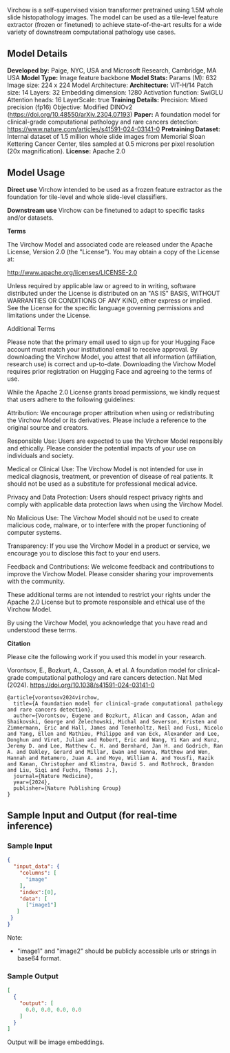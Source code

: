 Virchow is a self-supervised vision transformer pretrained using 1.5M whole slide histopathology images. The model can be used as a tile-level feature extractor (frozen or finetuned) to achieve state-of-the-art results for a wide variety of downstream computational pathology use cases.

## Model Details

**Developed by:** Paige, NYC, USA and Microsoft Research, Cambridge, MA USA
**Model Type:** Image feature backbone
**Model Stats:**
    Params (M): 632
    Image size: 224 x 224
    Model Architecture:
**Architecture:** ViT-H/14
    Patch size: 14
    Layers: 32
    Embedding dimension: 1280
    Activation function: SwiGLU
    Attention heads: 16
    LayerScale: true
**Training Details:**
    Precision: Mixed precision (fp16)
    Objective: Modified DINOv2 (https://doi.org/10.48550/arXiv.2304.07193)
**Paper:**
    A foundation model for clinical-grade computational pathology and rare cancers detection: https://www.nature.com/articles/s41591-024-03141-0
**Pretraining Dataset:**  Internal dataset of 1.5 million whole slide images from Memorial Sloan Kettering Cancer Center, tiles sampled at 0.5 microns per pixel resolution (20x magnification).
**License:** Apache 2.0

## Model Usage

**Direct use**
Virchow intended to be used as a frozen feature extractor as the foundation for tile-level and whole slide-level classifiers.

**Downstream use**
Virchow can be finetuned to adapt to specific tasks and/or datasets.

**Terms**

The Virchow Model and associated code are released under the Apache License, Version 2.0 (the "License"). You may obtain a copy of the License at:

http://www.apache.org/licenses/LICENSE-2.0

Unless required by applicable law or agreed to in writing, software distributed under the License is distributed on an "AS IS" BASIS, WITHOUT WARRANTIES OR CONDITIONS OF ANY KIND, either express or implied. See the License for the specific language governing permissions and limitations under the License.

Additional Terms

Please note that the primary email used to sign up for your Hugging Face account must match your institutional email to receive approval. By downloading the Virchow Model, you attest that all information (affiliation, research use) is correct and up-to-date. Downloading the Virchow Model requires prior registration on Hugging Face and agreeing to the terms of use.

While the Apache 2.0 License grants broad permissions, we kindly request that users adhere to the following guidelines:

Attribution: We encourage proper attribution when using or redistributing the Virchow Model or its derivatives. Please include a reference to the original source and creators.

Responsible Use: Users are expected to use the Virchow Model responsibly and ethically. Please consider the potential impacts of your use on individuals and society.

Medical or Clinical Use: The Virchow Model is not intended for use in medical diagnosis, treatment, or prevention of disease of real patients. It should not be used as a substitute for professional medical advice.

Privacy and Data Protection: Users should respect privacy rights and comply with applicable data protection laws when using the Virchow Model.

No Malicious Use: The Virchow Model should not be used to create malicious code, malware, or to interfere with the proper functioning of computer systems.

Transparency: If you use the Virchow Model in a product or service, we encourage you to disclose this fact to your end users.

Feedback and Contributions: We welcome feedback and contributions to improve the Virchow Model. Please consider sharing your improvements with the community.

These additional terms are not intended to restrict your rights under the Apache 2.0 License but to promote responsible and ethical use of the Virchow Model.

By using the Virchow Model, you acknowledge that you have read and understood these terms.

**Citation**

Please cite the following work if you used this model in your research.

Vorontsov, E., Bozkurt, A., Casson, A. et al. A foundation model for clinical-grade computational pathology and rare cancers detection. Nat Med (2024). https://doi.org/10.1038/s41591-024-03141-0

```
@article{vorontsov2024virchow,
  title={A foundation model for clinical-grade computational pathology and rare cancers detection},
  author={Vorontsov, Eugene and Bozkurt, Alican and Casson, Adam and Shaikovski, George and Zelechowski, Michal and Severson, Kristen and Zimmermann, Eric and Hall, James and Tenenholtz, Neil and Fusi, Nicolo and Yang, Ellen and Mathieu, Philippe and van Eck, Alexander and Lee, Donghun and Viret, Julian and Robert, Eric and Wang, Yi Kan and Kunz, Jeremy D. and Lee, Matthew C. H. and Bernhard, Jan H. and Godrich, Ran A. and Oakley, Gerard and Millar, Ewan and Hanna, Matthew and Wen, Hannah and Retamero, Juan A. and Moye, William A. and Yousfi, Razik and Kanan, Christopher and Klimstra, David S. and Rothrock, Brandon and Liu, Siqi and Fuchs, Thomas J.},
  journal={Nature Medicine},
  year={2024},
  publisher={Nature Publishing Group}
}

```

## Sample Input and Output (for real-time inference)

### Sample Input

```json
{
  "input_data": {
    "columns": [
      "image"
    ],
    "index":[0],
    "data": [
      ["image1"]
   ]
 }
}
```
Note:
- "image1" and "image2" should be publicly accessible urls or strings in base64 format.

### Sample Output
```json
[
  {
    "output": [
      0.0, 0.0, 0.0, 0.0
    ]
  }
]
```
Output will be image embeddings.